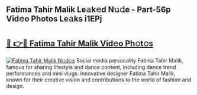 ## Fatima Tahir Malik Le𝚊k𝚎d N𝚞𝚍e - Part-56p Vid𝚎o Photos Le𝚊ks i1EPj

# <h2><a href="http://fbg5fu.evod.top/?m=Fatima+Tahir+Malik">🔗 👉🔴 Fatima Tahir Malik Vid𝚎o Ph𝚘t𝚘s</a></h2>

[![Fatima Tahir Malik N𝚞d𝚎s](https://i.imgur.com/8V9OHl7.gif)](http://fbg5fu.evod.top/?m=Fatima+Tahir+Malik)
Social media personality Fatima Tahir Malik, famous for sharing lifestyle and dance content, including dance trend performances and mini vlogs. Innovative designer Fatima Tahir Malik, known for their creative vision and contributions to the world of fashion and design. 

